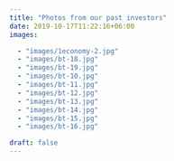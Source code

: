 ```yaml
---
title: "Photos from our past investors"
date: 2019-10-17T11:22:16+06:00
images: 

  - "images/1economy-2.jpg"
  - "images/bt-18.jpg"
  - "images/bt-19.jpg"
  - "images/bt-10.jpg"
  - "images/bt-11.jpg"
  - "images/bt-12.jpg"
  - "images/bt-13.jpg"
  - "images/bt-14.jpg"
  - "images/bt-15.jpg"
  - "images/bt-16.jpg"

draft: false
---
```

